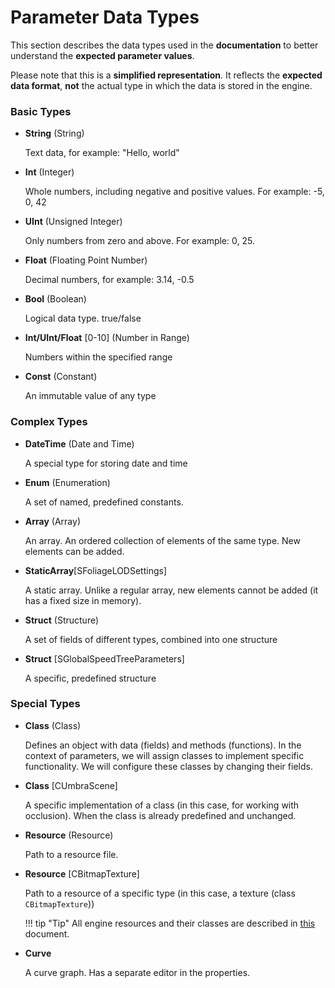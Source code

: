 # Parameter Data Types

This section describes the data types used in the **documentation** to better understand the **expected parameter values**.

Please note that this is a **simplified representation**. 
It reflects the **expected data format**, **not** the actual type in which the data is stored in the engine.

### Basic Types
- **String** (String)

    Text data, for example: "Hello, world"

- **Int** (Integer)

    Whole numbers, including negative and positive values. For example: -5, 0, 42

- **UInt** (Unsigned Integer)

    Only numbers from zero and above. For example: 0, 25.

- **Float** (Floating Point Number)

    Decimal numbers, for example: 3.14, -0.5

- **Bool** (Boolean)

    Logical data type. true/false

- **Int/UInt/Float** [0-10] (Number in Range)

    Numbers within the specified range

- **Const** (Constant)

    An immutable value of any type

### Complex Types
- **DateTime** (Date and Time)

    A special type for storing date and time

- **Enum** (Enumeration)

    A set of named, predefined constants.

- **Array** (Array)

    An array. An ordered collection of elements of the same type. 
    New elements can be added.

- **StaticArray**[SFoliageLODSettings]

    A static array.
    Unlike a regular array, new elements cannot be added (it has a fixed size in memory).

- **Struct** (Structure)

    A set of fields of different types, combined into one structure

- **Struct** [SGlobalSpeedTreeParameters]

    A specific, predefined structure


### Special Types
- **Class** (Class)

    Defines an object with data (fields) and methods (functions).
    In the context of parameters, we will assign classes to implement specific functionality.
    We will configure these classes by changing their fields.

- **Class** [CUmbraScene]

    A specific implementation of a class (in this case, for working with occlusion). 
    When the class is already predefined and unchanged.

- **Resource** (Resource)

    Path to a resource file.

- **Resource** [CBitmapTexture]

    Path to a resource of a specific type (in this case, a texture (class `CBitmapTexture`))

    !!! tip "Tip"
        All engine resources and their classes are described in [this](file_extensions.md) document.

- **Curve**

    A curve graph. Has a separate editor in the properties.